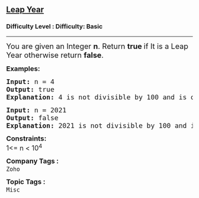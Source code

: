 <h2><a href="https://www.geeksforgeeks.org/problems/leap-year0943/1">Leap Year</a></h2><h3>Difficulty Level : Difficulty: Basic</h3><hr><div class="problems_problem_content__Xm_eO"><p><span style="font-size: 20px;">You are given an Integer <strong>n</strong>. Return <strong>true </strong>if It is a Leap Year otherwise return <strong>false</strong>.</span></p>
<p><span style="font-size: 18px;"><strong>Examples:</strong></span></p>
<pre><span style="font-size: 18px;"><strong>Input: </strong>n = 4
<strong>Output:</strong> true
<strong>Explanation: </strong>4 is not divisible by 100 and is divisible by 4 so its a leap year</span></pre>
<pre><span style="font-size: 18px;"><strong>Input: </strong>n = 2021
<strong>Output: </strong>false
<strong>Explanation: </strong>2021 is not divisible by 100 and is also not divisible by 4 so its not a leap year</span></pre>
<p><span style="font-size: 18px;"><strong>Constraints:</strong><br>1&lt;= n &lt; 10<sup>4</sup></span></p></div><p><span style=font-size:18px><strong>Company Tags : </strong><br><code>Zoho</code>&nbsp;<br><p><span style=font-size:18px><strong>Topic Tags : </strong><br><code>Misc</code>&nbsp;